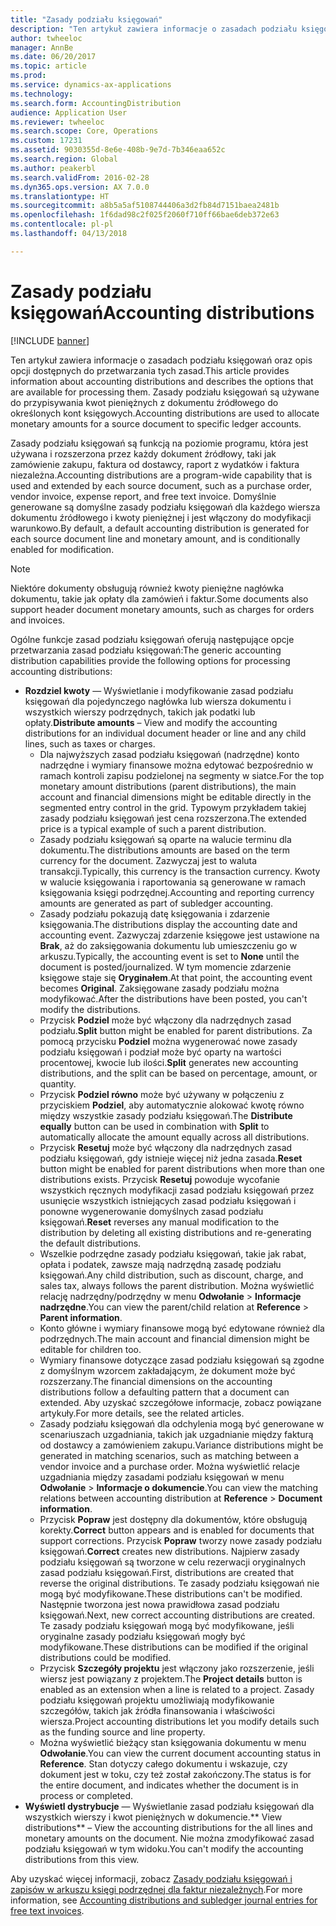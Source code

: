 ```yaml
---
title: "Zasady podziału księgowań"
description: "Ten artykuł zawiera informacje o zasadach podziału księgowań oraz opis opcji dostępnych do przetwarzania tych zasad. Zasady podziału księgowań są używane do przypisywania kwot pieniężnych z dokumentu źródłowego do określonych kont księgowych."
author: twheeloc
manager: AnnBe
ms.date: 06/20/2017
ms.topic: article
ms.prod: 
ms.service: dynamics-ax-applications
ms.technology: 
ms.search.form: AccountingDistribution
audience: Application User
ms.reviewer: twheeloc
ms.search.scope: Core, Operations
ms.custom: 17231
ms.assetid: 9030355d-8e6e-408b-9e7d-7b346eaa652c
ms.search.region: Global
ms.author: peakerbl
ms.search.validFrom: 2016-02-28
ms.dyn365.ops.version: AX 7.0.0
ms.translationtype: HT
ms.sourcegitcommit: a8b5a5af5108744406a3d2fb84d7151baea2481b
ms.openlocfilehash: 1f6dad98c2f025f2060f710ff66bae6deb372e63
ms.contentlocale: pl-pl
ms.lasthandoff: 04/13/2018

---
```


# <a name="accounting-distributions"></a><span data-ttu-id="202ff-104">Zasady podziału księgowań</span><span class="sxs-lookup"><span data-stu-id="202ff-104">Accounting distributions</span></span>

[!INCLUDE [banner](../includes/banner.md)]

<span data-ttu-id="202ff-105">Ten artykuł zawiera informacje o zasadach podziału księgowań oraz opis opcji dostępnych do przetwarzania tych zasad.</span><span class="sxs-lookup"><span data-stu-id="202ff-105">This article provides information about accounting distributions and describes the options that are available for processing them.</span></span> <span data-ttu-id="202ff-106">Zasady podziału księgowań są używane do przypisywania kwot pieniężnych z dokumentu źródłowego do określonych kont księgowych.</span><span class="sxs-lookup"><span data-stu-id="202ff-106">Accounting distributions are used to allocate monetary amounts for a source document to specific ledger accounts.</span></span> 

<span data-ttu-id="202ff-107">Zasady podziału księgowań są funkcją na poziomie programu, która jest używana i rozszerzona przez każdy dokument źródłowy, taki jak zamówienie zakupu, faktura od dostawcy, raport z wydatków i faktura niezależna.</span><span class="sxs-lookup"><span data-stu-id="202ff-107">Accounting distributions are a program-wide capability that is used and extended by each source document, such as a purchase order, vendor invoice, expense report, and free text invoice.</span></span> <span data-ttu-id="202ff-108">Domyślnie generowane są domyślne zasady podziału księgowań dla każdego wiersza dokumentu źródłowego i kwoty pieniężnej i jest włączony do modyfikacji warunkowo.</span><span class="sxs-lookup"><span data-stu-id="202ff-108">By default, a default accounting distribution is generated for each source document line and monetary amount, and is conditionally enabled for modification.</span></span> 

> [!Note] 
> <span data-ttu-id="202ff-109">Niektóre dokumenty obsługują również kwoty pieniężne nagłówka dokumentu, takie jak opłaty dla zamówień i faktur.</span><span class="sxs-lookup"><span data-stu-id="202ff-109">Some documents also support header document monetary amounts, such as charges for orders and invoices.</span></span> 

<span data-ttu-id="202ff-110">Ogólne funkcje zasad podziału księgowań oferują następujące opcje przetwarzania zasad podziału księgowań:</span><span class="sxs-lookup"><span data-stu-id="202ff-110">The generic accounting distribution capabilities provide the following options for processing accounting distributions:</span></span>

-   <span data-ttu-id="202ff-111">**Rozdziel kwoty** — Wyświetlanie i modyfikowanie zasad podziału księgowań dla pojedynczego nagłówka lub wiersza dokumentu i wszystkich wierszy podrzędnych, takich jak podatki lub opłaty.</span><span class="sxs-lookup"><span data-stu-id="202ff-111">**Distribute amounts** – View and modify the accounting distributions for an individual document header or line and any child lines, such as taxes or charges.</span></span>
    -   <span data-ttu-id="202ff-112">Dla najwyższych zasad podziału księgowań (nadrzędne) konto nadrzędne i wymiary finansowe można edytować bezpośrednio w ramach kontroli zapisu podzielonej na segmenty w siatce.</span><span class="sxs-lookup"><span data-stu-id="202ff-112">For the top monetary amount distributions (parent distributions), the main account and financial dimensions might be editable directly in the segmented entry control in the grid.</span></span> <span data-ttu-id="202ff-113">Typowym przykładem takiej zasady podziału księgowań jest cena rozszerzona.</span><span class="sxs-lookup"><span data-stu-id="202ff-113">The extended price is a typical example of such a parent distribution.</span></span>
    -   <span data-ttu-id="202ff-114">Zasady podziału księgowań są oparte na walucie terminu dla dokumentu.</span><span class="sxs-lookup"><span data-stu-id="202ff-114">The distributions amounts are based on the term currency for the document.</span></span> <span data-ttu-id="202ff-115">Zazwyczaj jest to waluta transakcji.</span><span class="sxs-lookup"><span data-stu-id="202ff-115">Typically, this currency is the transaction currency.</span></span> <span data-ttu-id="202ff-116">Kwoty w walucie księgowania i raportowania są generowane w ramach księgowania księgi podrzędnej.</span><span class="sxs-lookup"><span data-stu-id="202ff-116">Accounting and reporting currency amounts are generated as part of subledger accounting.</span></span>
    -   <span data-ttu-id="202ff-117">Zasady podziału pokazują datę księgowania i zdarzenie księgowania.</span><span class="sxs-lookup"><span data-stu-id="202ff-117">The distributions display the accounting date and accounting event.</span></span> <span data-ttu-id="202ff-118">Zazwyczaj zdarzenie księgowe jest ustawione na **Brak**, aż do zaksięgowania dokumentu lub umieszczeniu go w arkuszu.</span><span class="sxs-lookup"><span data-stu-id="202ff-118">Typically, the accounting event is set to **None** until the document is posted/journalized.</span></span> <span data-ttu-id="202ff-119">W tym momencie zdarzenie księgowe staje się **Oryginałem**.</span><span class="sxs-lookup"><span data-stu-id="202ff-119">At that point, the accounting event becomes **Original**.</span></span> <span data-ttu-id="202ff-120">Zaksięgowane zasady podziału można modyfikować.</span><span class="sxs-lookup"><span data-stu-id="202ff-120">After the distributions have been posted, you can't modify the distributions.</span></span>
    -   <span data-ttu-id="202ff-121">Przycisk **Podziel** może być włączony dla nadrzędnych zasad podziału.</span><span class="sxs-lookup"><span data-stu-id="202ff-121">**Split** button might be enabled for parent distributions.</span></span> <span data-ttu-id="202ff-122">Za pomocą przycisku **Podziel** można wygenerować nowe zasady podziału księgowań i podział może być oparty na wartości procentowej, kwocie lub ilości.</span><span class="sxs-lookup"><span data-stu-id="202ff-122">**Split** generates new accounting distributions, and the split can be based on percentage, amount, or quantity.</span></span>
    -   <span data-ttu-id="202ff-123">Przycisk **Podziel równo** może być używany w połączeniu z przyciskiem **Podziel**, aby automatycznie alokować kwotę równo między wszystkie zasady podziału księgowań.</span><span class="sxs-lookup"><span data-stu-id="202ff-123">The **Distribute equally** button can be used in combination with **Split** to automatically allocate the amount equally across all distributions.</span></span>
    -   <span data-ttu-id="202ff-124">Przycisk **Resetuj** może być włączony dla nadrzędnych zasad podziału księgowań, gdy istnieje więcej niż jedna zasada.</span><span class="sxs-lookup"><span data-stu-id="202ff-124">**Reset** button might be enabled for parent distributions when more than one distributions exists.</span></span> <span data-ttu-id="202ff-125">Przycisk **Resetuj** powoduje wycofanie wszystkich ręcznych modyfikacji zasad podziału księgowań przez usunięcie wszystkich istniejących zasad podziału księgowań i ponowne wygenerowanie domyślnych zasad podziału księgowań.</span><span class="sxs-lookup"><span data-stu-id="202ff-125">**Reset** reverses any manual modification to the distribution by deleting all existing distributions and re-generating the default distributions.</span></span>
    -   <span data-ttu-id="202ff-126">Wszelkie podrzędne zasady podziału księgowań, takie jak rabat, opłata i podatek, zawsze mają nadrzędną zasadę podziału księgowań.</span><span class="sxs-lookup"><span data-stu-id="202ff-126">Any child distribution, such as discount, charge, and sales tax, always follows the parent distribution.</span></span> <span data-ttu-id="202ff-127">Można wyświetlić relację nadrzędny/podrzędny w menu **Odwołanie** &gt; **Informacje nadrzędne**.</span><span class="sxs-lookup"><span data-stu-id="202ff-127">You can view the parent/child relation at **Reference** &gt; **Parent information**.</span></span>
    -   <span data-ttu-id="202ff-128">Konto główne i wymiary finansowe mogą być edytowane również dla podrzędnych.</span><span class="sxs-lookup"><span data-stu-id="202ff-128">The main account and financial dimension might be editable for children too.</span></span>
    -   <span data-ttu-id="202ff-129">Wymiary finansowe dotyczące zasad podziału księgowań są zgodne z domyślnym wzorcem zakładającym, że dokument może być rozszerzany.</span><span class="sxs-lookup"><span data-stu-id="202ff-129">The financial dimensions on the accounting distributions follow a defaulting pattern that a document can extended.</span></span> <span data-ttu-id="202ff-130">Aby uzyskać szczegółowe informacje, zobacz powiązane artykuły.</span><span class="sxs-lookup"><span data-stu-id="202ff-130">For more details, see the related articles.</span></span>
    -   <span data-ttu-id="202ff-131">Zasady podziału księgowań dla odchylenia mogą być generowane w scenariuszach uzgadniania, takich jak uzgadnianie między fakturą od dostawcy a zamówieniem zakupu.</span><span class="sxs-lookup"><span data-stu-id="202ff-131">Variance distributions might be generated in matching scenarios, such as matching between a vendor invoice and a purchase order.</span></span> <span data-ttu-id="202ff-132">Można wyświetlić relacje uzgadniania między zasadami podziału księgowań w menu **Odwołanie** &gt; **Informacje o dokumencie**.</span><span class="sxs-lookup"><span data-stu-id="202ff-132">You can view the matching relations between accounting distribution at **Reference** &gt; **Document information**.</span></span>
    -   <span data-ttu-id="202ff-133">Przycisk **Popraw** jest dostępny dla dokumentów, które obsługują korekty.</span><span class="sxs-lookup"><span data-stu-id="202ff-133">**Correct** button appears and is enabled for documents that support corrections.</span></span> <span data-ttu-id="202ff-134">Przycisk **Popraw** tworzy nowe zasady podziału księgowań.</span><span class="sxs-lookup"><span data-stu-id="202ff-134">**Correct** creates new distributions.</span></span> <span data-ttu-id="202ff-135">Najpierw zasady podziału księgowań są tworzone w celu rezerwacji oryginalnych zasad podziału księgowań.</span><span class="sxs-lookup"><span data-stu-id="202ff-135">First, distributions are created that reverse the original distributions.</span></span> <span data-ttu-id="202ff-136">Te zasady podziału księgowań nie mogą być modyfikowane.</span><span class="sxs-lookup"><span data-stu-id="202ff-136">These distributions can't be modified.</span></span> <span data-ttu-id="202ff-137">Następnie tworzona jest nowa prawidłowa zasad podziału księgowań.</span><span class="sxs-lookup"><span data-stu-id="202ff-137">Next, new correct accounting distributions are created.</span></span> <span data-ttu-id="202ff-138">Te zasady podziału księgowań mogą być modyfikowane, jeśli oryginalne zasady podziału księgowań mogły być modyfikowane.</span><span class="sxs-lookup"><span data-stu-id="202ff-138">These distributions can be modified if the original distributions could be modified.</span></span>
    -   <span data-ttu-id="202ff-139">Przycisk **Szczegóły projektu** jest włączony jako rozszerzenie, jeśli wiersz jest powiązany z projektem.</span><span class="sxs-lookup"><span data-stu-id="202ff-139">The **Project details** button is enabled as an extension when a line is related to a project.</span></span> <span data-ttu-id="202ff-140">Zasady podziału księgowań projektu umożliwiają modyfikowanie szczegółów, takich jak źródła finansowania i właściwości wiersza.</span><span class="sxs-lookup"><span data-stu-id="202ff-140">Project accounting distributions let you modify details such as the funding source and line property.</span></span>
    -   <span data-ttu-id="202ff-141">Można wyświetlić bieżący stan księgowania dokumentu w menu **Odwołanie**.</span><span class="sxs-lookup"><span data-stu-id="202ff-141">You can view the current document accounting status in **Reference**.</span></span> <span data-ttu-id="202ff-142">Stan dotyczy całego dokumentu i wskazuje, czy dokument jest w toku, czy też został zakończony.</span><span class="sxs-lookup"><span data-stu-id="202ff-142">The status is for the entire document, and indicates whether the document is in process or completed.</span></span>
-   <span data-ttu-id="202ff-143">**Wyświetl dystrybucje** — Wyświetlanie zasad podziału księgowań dla wszystkich wierszy i kwot pieniężnych w dokumencie.</span><span class="sxs-lookup"><span data-stu-id="202ff-143">** View distributions** – View the accounting distributions for the all lines and monetary amounts on the document.</span></span> <span data-ttu-id="202ff-144">Nie można zmodyfikować zasad podziału księgowań w tym widoku.</span><span class="sxs-lookup"><span data-stu-id="202ff-144">You can't modify the accounting distributions from this view.</span></span>


<span data-ttu-id="202ff-145">Aby uzyskać więcej informacji, zobacz [Zasady podziału księgowań i zapisów w arkuszu księgi podrzędnej dla faktur niezależnych](accounting-distributions-subledger-journal-entries-vendor-invoices.md).</span><span class="sxs-lookup"><span data-stu-id="202ff-145">For more information, see [Accounting distributions and subledger journal entries for free text invoices](accounting-distributions-subledger-journal-entries-vendor-invoices.md).</span></span>



